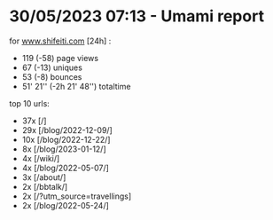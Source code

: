 # 30/05/2023 07:13 - Umami report
for www.shifeiti.com [24h] :

 - 119 (-58) page views
 - 67 (-13) uniques
 - 53 (-8) bounces
 - 51' 21'' (-2h 21' 48'') totaltime


top 10 urls:
 - 37x [/]
 - 29x [/blog/2022-12-09/]
 - 10x [/blog/2022-12-22/]
 - 8x [/blog/2023-01-12/]
 - 4x [/wiki/]
 - 4x [/blog/2022-05-07/]
 - 3x [/about/]
 - 2x [/bbtalk/]
 - 2x [/?utm_source=travellings]
 - 2x [/blog/2022-05-24/]


